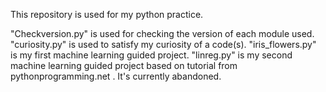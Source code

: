 This repository is used for my python practice.

"Checkversion.py" is used for checking the version of each module used.
"curiosity.py" is used to satisfy my curiosity of a code(s).
"iris_flowers.py" is my first machine learning guided project.
"linreg.py" is my second machine learning guided project based on tutorial from pythonprogramming.net . It's currently abandoned.

